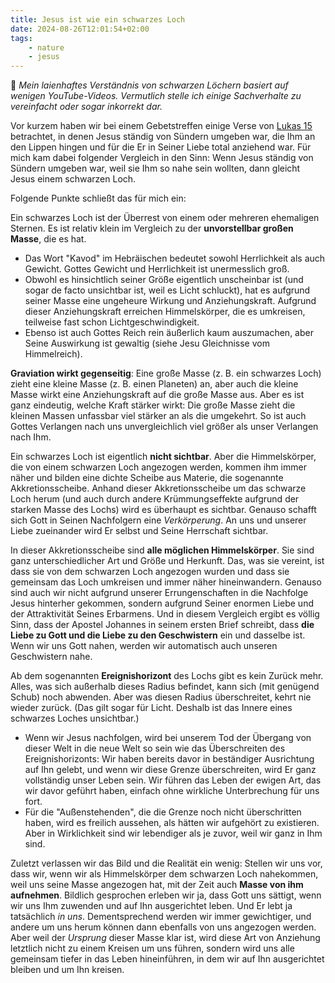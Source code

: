 ```yaml
---
title: Jesus ist wie ein schwarzes Loch
date: 2024-08-26T12:01:54+02:00
tags:
    - nature
    - jesus
---
```


🚨 *Mein laienhaftes Verständnis von schwarzen Löchern basiert auf wenigen YouTube-Videos.
Vermutlich stelle ich einige Sachverhalte zu vereinfacht oder sogar inkorrekt dar.*

Vor kurzem haben wir bei einem Gebetstreffen einige Verse von [Lukas 15](https://www.bibleserver.com/ELB.NG%C3%9C/Lukas15) betrachtet, in denen Jesus ständig von Sündern umgeben war, die Ihm an den Lippen hingen und für die Er in Seiner Liebe total anziehend war.
Für mich kam dabei folgender Vergleich in den Sinn:
Wenn Jesus ständig von Sündern umgeben war, weil sie Ihm so nahe sein wollten, dann gleicht Jesus einem schwarzen Loch.

Folgende Punkte schließt das für mich ein:

Ein schwarzes Loch ist der Überrest von einem oder mehreren ehemaligen Sternen.
Es ist relativ klein im Vergleich zu der **unvorstellbar großen Masse**, die es hat.
* Das Wort "Kavod" im Hebräischen bedeutet sowohl Herrlichkeit als auch Gewicht.
  Gottes Gewicht und Herrlichkeit ist unermesslich groß.
* Obwohl es hinsichtlich seiner Größe eigentlich unscheinbar ist (und sogar de facto unsichtbar ist, weil es Licht schluckt), hat es aufgrund seiner Masse eine ungeheure Wirkung und Anziehungskraft.
  Aufgrund dieser Anziehungskraft erreichen Himmelskörper, die es umkreisen, teilweise fast schon Lichtgeschwindigkeit.
* Ebenso ist auch Gottes Reich rein äußerlich kaum auszumachen, aber Seine Auswirkung ist gewaltig (siehe Jesu Gleichnisse vom Himmelreich).

**Graviation wirkt gegenseitig**:
Eine große Masse (z. B. ein schwarzes Loch) zieht eine kleine Masse (z. B. einen Planeten) an, aber auch die kleine Masse wirkt eine Anziehungskraft auf die große Masse aus.
Aber es ist ganz eindeutig, welche Kraft stärker wirkt:
Die große Masse zieht die kleinen Massen unfassbar viel stärker an als die umgekehrt.
So ist auch Gottes Verlangen nach uns unvergleichlich viel größer als unser Verlangen nach Ihm.

Ein schwarzes Loch ist eigentlich **nicht sichtbar**.
Aber die Himmelskörper, die von einem schwarzen Loch angezogen werden, kommen ihm immer näher und bilden eine dichte Scheibe aus Materie, die sogenannte Akkretionsscheibe.
Anhand dieser Akkretionsscheibe um das schwarze Loch herum (und auch durch andere Krümmungseffekte aufgrund der starken Masse des Lochs) wird es überhaupt es sichtbar.
Genauso schafft sich Gott in Seinen Nachfolgern eine *Verkörperung*.
An uns und unserer Liebe zueinander wird Er selbst und Seine Herrschaft sichtbar.

In dieser Akkretionsscheibe sind **alle möglichen Himmelskörper**.
Sie sind ganz unterschiedlicher Art und Größe und Herkunft.
Das, was sie vereint, ist dass sie von dem schwarzen Loch angezogen wurden und dass sie gemeinsam das Loch umkreisen und immer näher hineinwandern.
Genauso sind auch wir nicht aufgrund unserer Errungenschaften in die Nachfolge Jesus hinterher gekommen, sondern aufgrund Seiner enormen Liebe und der Attraktivität Seines Erbarmens.
Und in diesem Vergleich ergibt es völlig Sinn, dass der Apostel Johannes in seinem ersten Brief schreibt, dass **die Liebe zu Gott und die Liebe zu den Geschwistern** ein und dasselbe ist.
Wenn wir uns Gott nahen, werden wir automatisch auch unseren Geschwistern nahe.

Ab dem sogenannten **Ereignishorizont** des Lochs gibt es kein Zurück mehr. Alles, was sich außerhalb dieses Radius befindet, kann sich (mit genügend Schub) noch abwenden. Aber was diesen Radius überschreitet, kehrt nie wieder zurück. (Das gilt sogar für Licht. Deshalb ist das Innere eines schwarzes Loches unsichtbar.)
* Wenn wir Jesus nachfolgen, wird bei unserem Tod der Übergang von dieser Welt in die neue Welt so sein wie das Überschreiten des Ereignishorizonts: Wir haben bereits davor in beständiger Ausrichtung auf Ihn gelebt, und wenn wir diese Grenze überschreiten, wird Er ganz vollständig unser Leben sein. Wir führen das Leben der ewigen Art, das wir davor geführt haben, einfach ohne wirkliche Unterbrechung für uns fort.
* Für die "Außenstehenden", die die Grenze noch nicht überschritten haben, wird es freilich aussehen, als hätten wir aufgehört zu existieren. Aber in Wirklichkeit sind wir lebendiger als je zuvor, weil wir ganz in Ihm sind.

Zuletzt verlassen wir das Bild und die Realität ein wenig:
Stellen wir uns vor, dass wir, wenn wir als Himmelskörper dem schwarzen Loch nahekommen, weil uns seine Masse angezogen hat, mit der Zeit auch **Masse von ihm aufnehmen**.
Bildlich gesprochen erleben wir ja, dass Gott uns sättigt, wenn wir uns Ihm zuwenden und auf Ihn ausgerichtet leben.
Und Er lebt ja tatsächlich *in uns*.
Dementsprechend werden wir immer gewichtiger, und andere um uns herum können dann ebenfalls von uns angezogen werden.
Aber weil der *Ursprung* dieser Masse klar ist, wird diese Art von Anziehung letztlich nicht zu einem Kreisen um uns führen, sondern wird uns alle gemeinsam tiefer in das Leben hineinführen, in dem wir auf Ihn ausgerichtet bleiben und um Ihn kreisen.

